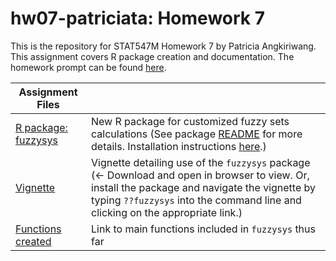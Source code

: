 # hw07-patriciata: Homework 7

This is the repository for STAT547M Homework 7 by Patricia Angkiriwang.
This assignment covers R package creation and documentation. The homework prompt can be found [here](http://stat545.com/Classroom/assignments/hw07/hw07.html).

|  Assignment Files  |         |
|--------------------|-----------|
| [R package: fuzzysys](https://github.com/STAT545-UBC-students/hw07-patriciata/tree/master/fuzzysys)| New R package for customized fuzzy sets calculations (See package [README](https://github.com/STAT545-UBC-students/hw07-patriciata/blob/master/fuzzysys/README.md) for more details. Installation instructions [here](https://github.com/STAT545-UBC-students/hw07-patriciata/tree/master/fuzzysys#install).)|
| [Vignette](https://github.com/STAT545-UBC-students/hw07-patriciata/blob/master/fuzzysys/inst/doc/using_fuzzysys.html)| Vignette detailing use of the `fuzzysys` package (<- Download and open in browser to view. Or, install the package and navigate the vignette by typing `??fuzzysys` into the command line and clicking on the appropriate link.)|
| [Functions created](https://github.com/STAT545-UBC-students/hw07-patriciata/blob/master/fuzzysys/R/fuzzy_operators.R) | Link to main functions included in `fuzzysys` thus far |
